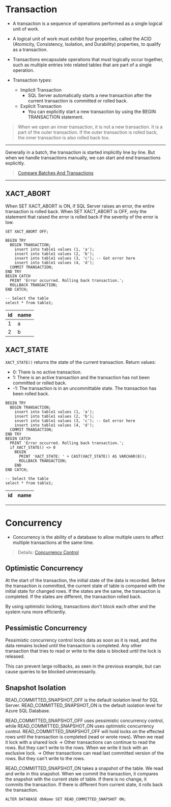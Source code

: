 # Transaction
- A transaction is a sequence of operations performed as a single logical unit of work. 
- A logical unit of work must exhibit four properties, called the ACID (Atomicity, Consistency, Isolation, and Durability) properties, to qualify as a transaction.
- Transactions encapsulate operations that must logically occur together, such as multiple entries into related tables that are part of a single operation.

- Transaction types:
  - Implicit Transaction
    - SQL Server automatically starts a new transaction after the current transaction is committed or rolled back.
  - Explicit Transaction
    - You can explicitly start a new transaction by using the BEGIN TRANSACTION statement.

> When we open an inner transaction, it is not a new transaction. It is a part of the outer transaction.
> If the outer transaction is rolled back, the inner transaction is also rolled back too.

---

Generally in a batch, the transaction is started implicitly line by line.
But when we handle transactions manually, we can start and end transactions explicitly.

> [Compare Batches And Transactions](https://learn.microsoft.com/en-us/training/modules/implement-transactions-transact-sql/3-compare-transactions-batches)

---

## XACT_ABORT
When SET XACT_ABORT is ON, if SQL Server raises an error, the entire transaction is rolled back. 
When SET XACT_ABORT is OFF, only the statement that raised the error is rolled back if the severity of the error is low.

```tsql
SET XACT_ABORT OFF;

BEGIN TRY
  BEGIN TRANSACTION;
    insert into table1 values (1, 'a');
    insert into table1 values (2, 'b');
    insert into table1 values (3, 'c'); -- Got error here
    insert into table1 values (4, 'd');
  COMMIT TRANSACTION;
END TRY
BEGIN CATCH
  PRINT 'Error occurred. Rolling back transaction.';
  ROLLBACK TRANSACTION;
END CATCH;

-- Select the table
select * from table1;
```

| id | name |
|----|------|
| 1  | a    |
| 2  | b    |


## XACT_STATE
`XACT_STATE()` returns the state of the current transaction.
Return values:
- 0: There is no active transaction.
- 1: There is an active transaction and the transaction has not been committed or rolled back.
- -1: The transaction is in an uncommittable state. The transaction has been rolled back.

```tsql
BEGIN TRY
  BEGIN TRANSACTION;
    insert into table1 values (1, 'a');
    insert into table1 values (2, 'b');
    insert into table1 values (3, 'c'); -- Got error here
    insert into table1 values (4, 'd');
  COMMIT TRANSACTION;
END TRY
BEGIN CATCH
  PRINT 'Error occurred. Rolling back transaction.';
  if XACT_STATE() <> 0
    BEGIN
      PRINT 'XACT_STATE: ' + CAST(XACT_STATE() AS VARCHAR(8));
      ROLLBACK TRANSACTION;
    END
END CATCH;

-- Select the table
select * from table1;
```

| id | name |
|----|------|

---

# Concurrency
- Concurrency is the ability of a database to allow multiple users to affect multiple transactions at the same time.

> Details: [Concurrency Control](https://learn.microsoft.com/en-us/sql/relational-databases/sql-server-transaction-locking-and-row-versioning-guide?view=sql-server-ver16)

## Optimistic Concurrency
At the start of the transaction, the initial state of the data is recorded.
Before the transaction is committed, the current state of table is compared with the initial state for changed rows. If the states are the same, the transaction is completed. 
If the states are different, the transaction rolled back.

By using optimistic locking, transactions don't block each other and the system runs more efficiently.

## Pessimistic Concurrency
Pessimistic concurrency control locks data as soon as it is read, and the data remains locked until the transaction is completed.
Any other transaction that tries to read or write to the data is blocked until the lock is released.

This can prevent large rollbacks, as seen in the previous example, but can cause queries to be blocked unnecessarily.

## Snapshot Isolation
READ_COMMITTED_SNAPSHOT_OFF is the default isolation level for SQL Server. READ_COMMITTED_SNAPSHOT_ON is the default isolation level for Azure SQL Database.

READ_COMMITTED_SNAPSHOT_OFF uses pessimistic concurrency control, while READ_COMMITTED_SNAPSHOT_ON uses optimistic concurrency control.
READ_COMMITTED_SNAPSHOT_OFF will hold locks on the effected rows until the transaction is completed (read or wrote rows).
When we read it lock with a shared lock -> Other transactions can continue to read the rows. But they can't write to the rows.
When we write it lock with an exclusive lock. -> Other transactions can read last committed version of the rows. But they can't write to the rows.

READ_COMMITTED_SNAPSHOT_ON takes a snapshot of the table.
We read and write in this snapshot.
When we commit the transaction, it compares the snapshot with the current state of table. If there is no change, it commits the transaction. 
If there is different from current state, it rolls back the transaction.

```tsql
ALTER DATABASE dbName SET READ_COMMITTED_SNAPSHOT ON;
```